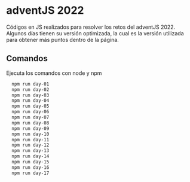 # adventJS 2022 

Códigos en JS realizados para resolver los retos del adventJS 2022.
Algunos días tienen su versión optimizada, la cual es la versión utilizada para obtener más puntos dentro de la página.

## Comandos

Ejecuta los comandos con node y npm

```bash
  npm run day-01
  npm run day-02
  npm run day-03
  npm run day-04
  npm run day-05
  npm run day-06
  npm run day-07
  npm run day-08
  npm run day-09
  npm run day-10
  npm run day-11
  npm run day-12
  npm run day-13
  npm run day-14
  npm run day-15
  npm run day-16
  npm run day-17
```